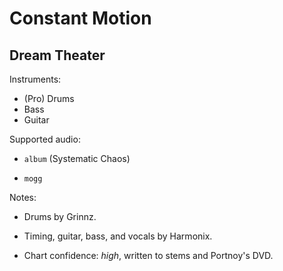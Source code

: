 # Constant Motion

## Dream Theater

Instruments:

  * (Pro) Drums
  * Bass
  * Guitar

Supported audio:

  * `album` (Systematic Chaos)

  * `mogg`

Notes:

  * Drums by Grinnz.

  * Timing, guitar, bass, and vocals by Harmonix.

  * Chart confidence: *high*, written to stems and Portnoy's DVD.

